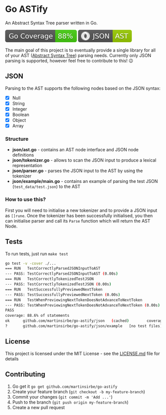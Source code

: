 # Go ASTify
  
An Abstract Syntax Tree parser written in Go.
  
![code_coverage_badge](code_coverage.svg) ![json_ast_badge](json_ast.svg) 
  
The main goal of this project is to eventually provide a single library for all of your AST ([Abstract Syntax Tree][AST]) 
parsing needs. Currently only JSON parsing is supported, however feel free to contribute to this! 😉
  
## JSON
Parsing to the AST supports the following nodes based on the JSON syntax:  
- [x] Null
- [x] String
- [x] Integer
- [x] Boolean
- [x] Object
- [x] Array
  
### Structure
- **json/ast.go** - contains an AST node interface and JSON node definitions
- **json/tokenizer.go** - allows to scan the JSON input to produce a lexical representation
- **json/parser.go** - parses the JSON input to the AST by using the tokenizer
- **json/example/main.go** - contains an example of parsing the test JSON (`test_data/test.json`) to the AST
  
### How to use this?
First you will need to initialise a new tokenizer and to provide a JSON input as `[]rune`. Once the tokenizer has been 
successfully initialised, you then can initialise parser and call its `Parse` function which will return the AST Node.  
  
## Tests
To run tests, just run `make test`
```bash
go test -v -cover ./...
=== RUN   TestCorrectlyParsedJSONInputToAST
--- PASS: TestCorrectlyParsedJSONInputToAST (0.00s)
=== RUN   TestCorrectlyTokenizedTestJSON
--- PASS: TestCorrectlyTokenizedTestJSON (0.00s)
=== RUN   TestSuccessfullyPreviewedNextToken
--- PASS: TestSuccessfullyPreviewedNextToken (0.00s)
=== RUN   TestWhenPreviewingNextTokenDoesNotAdvanceToNextToken
--- PASS: TestWhenPreviewingNextTokenDoesNotAdvanceToNextToken (0.00s)
PASS
coverage: 88.6% of statements
ok      github.com/martinsirbe/go-astify/json   (cached)        coverage: 88.6% of statements
?       github.com/martinsirbe/go-astify/json/example   [no test files]
```
  
## License
This project is licensed under the MIT License - see the [LICENSE.md](LICENCE.md) file for details
  
## Contributing
  
1. Go get it `go get github.com/martinsirbe/go-astify`
2. Create your feature branch (`git checkout -b my-feature-branch`)
3. Commit your changes (`git commit -m 'Add ...'`)
4. Push to the branch (`git push origin my-feature-branch`)
5. Create a new pull request
  
[AST]: https://en.wikipedia.org/wiki/Abstract_syntax_tree
